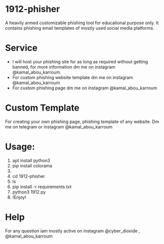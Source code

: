 # 1912-phisher
A heavily armed customizable phishing tool for educational purpose only. It contains phishing email templates of mostly used social media platforms.




# Service
* I will host your phishing site for as long as required without getting banned, for more information dm me on instagram @kamal_abou_karroum.
* For custom phishing website template dm me on instagram @kamal_abou_karroum
* For custom phishing page dm me on instagram @kamal_abou_karroum


# Custom Template
For creating your own phishing page, phishing template of any website. Dm me on telegram or instagram @kamal_abou_karroum



# Usage:
1. apt install python3
2. pip install colorama
3. 
4. cd 1912-phisher
5. ls
6. pip install -r requirements.txt
7. python3 1912.py
8. !Enjoy!




# Help
For any question iam mostly active on instagram @cyber_dioxide , @kamal_abou_karroum
